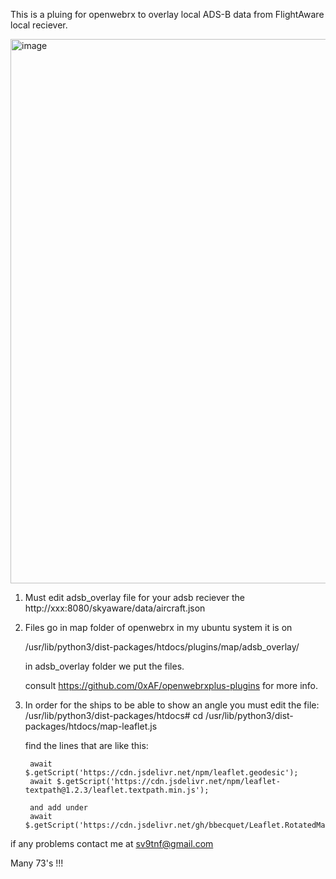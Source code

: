 This is a pluing for openwebrx to overlay local ADS-B data from FlightAware local reciever.


<img width="1444" height="871" alt="image" src="https://github.com/user-attachments/assets/7fc05d95-7cdc-457c-b49a-8340938a285a" />

1. Must edit adsb_overlay file for your adsb reciever
   the http://xxx:8080/skyaware/data/aircraft.json
   


3. Files go in map folder of openwebrx in my ubuntu system it is on

   /usr/lib/python3/dist-packages/htdocs/plugins/map/adsb_overlay/

   in adsb_overlay folder we put the files.


   consult https://github.com/0xAF/openwebrxplus-plugins for more info.

4. In order for the ships to be able to show an angle you must edit the file:
   /usr/lib/python3/dist-packages/htdocs# cd /usr/lib/python3/dist-packages/htdocs/map-leaflet.js


   find the lines that are like this:

        await $.getScript('https://cdn.jsdelivr.net/npm/leaflet.geodesic');
        await $.getScript('https://cdn.jsdelivr.net/npm/leaflet-textpath@1.2.3/leaflet.textpath.min.js');

        and add under
        await $.getScript('https://cdn.jsdelivr.net/gh/bbecquet/Leaflet.RotatedMarker/leaflet.rotatedMarker.js');


 if any problems contact me at sv9tnf@gmail.com

   Many 73's !!!


   

